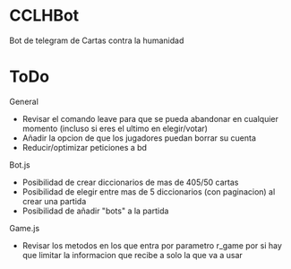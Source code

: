 # CCLHBot
Bot de telegram de Cartas contra la humanidad

# ToDo

General
- Revisar el comando leave para que se pueda abandonar en cualquier momento (incluso si eres el ultimo en elegir/votar)
- Añadir la opcion de que los jugadores puedan borrar su cuenta
- Reducir/optimizar peticiones a bd

Bot.js
- Posibilidad de crear diccionarios de mas de 405/50 cartas
- Posibilidad de elegir entre mas de 5 diccionarios (con paginacion) al crear una partida
- Posibilidad de añadir "bots" a la partida
	
Game.js
- Revisar los metodos en los que entra por parametro r_game por si hay que limitar la informacion que recibe a solo la que va a usar
